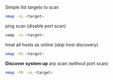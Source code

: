 Simple list targets to scan
```bash
nmap -sL <target> 
```

ping scan (disable port scan)
```bash
namp -sn <target>
```

treat all hosts as online (skip host discovery)
```bash
nmap -Pn <target>
```

**Discover system up**
arp scan (without port scan)
```bash
nmap -PR -sn <target>
```


